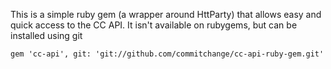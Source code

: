 
This is a simple ruby gem (a wrapper around HttParty) that allows easy and quick access to the CC API. It isn't available on rubygems, but can be installed using git

`gem 'cc-api', git: 'git://github.com/commitchange/cc-api-ruby-gem.git'`
